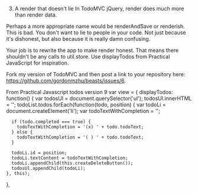    3. A render that doesn't lie
In TodoMVC jQuery, render does much more than render data.

Perhaps a more appropriate name would be renderAndSave or renderish. This is bad. You don't want to lie to people in your code. Not just because it's dishonest, but also because it is really damn confusing.

Your job is to rewrite the app to make render honest. That means there shouldn't be any calls to util.store. Use displayTodos from Practical JavaScript for inspiration.

Fork my version of TodoMVC and then post a link to your repository here: https://github.com/gordonmzhu/beasts/issues/6.


From Practical Javascript todos version 9
var view = {
  displayTodos: function() {
    var todosUl = document.querySelector('ul');
    todosUl.innerHTML = '';
    todoList.todos.forEach(function(todo, position) {
      var todoLi = document.createElement('li');
      var todoTextWithCompletion = '';

      if (todo.completed === true) {
        todoTextWithCompletion = '(x) ' + todo.todoText;
      } else {
        todoTextWithCompletion = '( ) ' + todo.todoText;
      }
      
      todoLi.id = position;
      todoLi.textContent = todoTextWithCompletion;
      todoLi.appendChild(this.createDeleteButton());
      todosUl.appendChild(todoLi);
    }, this);
  },
